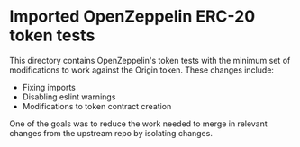 # Imported OpenZeppelin ERC-20 token tests

This directory contains OpenZeppelin's token tests with the minimum set of
modifications to work against the Origin token. These changes include:

* Fixing imports
* Disabling eslint warnings
* Modifications to token contract creation

One of the goals was to reduce the work needed to merge in relevant changes
from the upstream repo by isolating changes.
